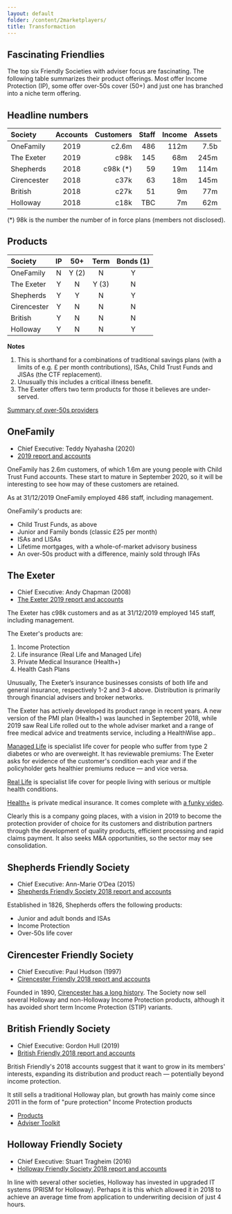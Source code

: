 ```yaml
---
layout: default
folder: /content/2marketplayers/
title: Transformaction
---
```


## Fascinating Friendlies

The top six Friendly Societies with adviser focus are fascinating. The following table summarizes their product offerings. Most offer Income Protection (IP), some offer over-50s cover (50+) and just one has branched into a niche term offering.

## Headline numbers

| Society     | Accounts | Customers | Staff | Income | Assets |
|:------------|:--------:|----------:| ----: | -----: | -----: |
| OneFamily   | 2019     | c2.6m     |   486 |   112m |   7.5b |
| The Exeter  | 2019     | c98k      |   145 |    68m |   245m |
| Shepherds   | 2018     | c98k (*)  |    59 |    19m |   114m |
| Cirencester | 2018     | c37k      |    63 |    18m |   145m |
| British     | 2018     | c27k      |    51 |     9m |    77m |
| Holloway    | 2018     | c18k      |   TBC |     7m |    62m |

(*) 98k is the number the number of in force plans (members not disclosed).

## Products

| Society     | IP | 50+   | Term  | Bonds (1) |
|:------------|:--:|:-----:|:-----:|:---------:|
| OneFamily   | N  | Y (2) | N     | Y         |
| The Exeter  | Y  | N     | Y (3) | N         |
| Shepherds   | Y  | Y     | N     | Y         |
| Cirencester | Y  | N     | N     | N         |
| British     | Y  | N     | N     | N         |
| Holloway    | Y  | N     | N     | Y         |

**Notes**

1. This is shorthand for a combinations of traditional savings plans (with a limits of e.g. &pound; per month contributions), ISAs, Child Trust Funds and JISAs (the CTF replacement).
1. Unusually this includes a critical illness benefit.
1. The Exeter offers two term products for those it believes are under-served.

[Summary of over-50s providers](https://www.over50choices.co.uk/funeral-planning/over-50-life-insurance)

## OneFamily

+ Chief Executive: Teddy Nyahasha (2020)
+ [2019 report and accounts](https://www.onefamily.com/assets/consumer/downloads/company-information/onefamily-annual-report-and-financial-statement-2019.pdf)

OneFamily has 2.6m customers, of which 1.6m are young people with Child Trust Fund accounts. These start to mature in September 2020, so it will be interesting to see how may of these customers are retained.

As at 31/12/2019 OneFamily employed 486 staff, including management.

OneFamily's products are:

+ Child Trust Funds, as above
+ Junior and Family bonds (classic &pound;25 per month)
+ ISAs and LISAs
+ Lifetime mortgages, with a whole-of-market advisory business
+ An over-50s product with a difference, mainly sold through IFAs

## The Exeter

+ Chief Executive: Andy Chapman (2008)
+ [The Exeter 2019 report and accounts](https://annualreport.the-exeter.com/xmlpages/resources/TXP/the_exeter/downloads/The_Exeter_Annual_Report_2019.pdf)

The Exeter has c98k customers and as at 31/12/2019 employed 145 staff, including management.

The Exeter's products are:

1. Income Protection
1. Life insurance (Real Life and Managed Life)
1. Private Medical Insurance (Health+)
1. Health Cash Plans

Unusually, The Exeter’s insurance businesses consists of both life and general insurance, respectively 1-2 and 3-4 above. Distribution is primarily through financial
advisers and broker networks.

The Exeter has actively developed its product range in recent years. A new version of the PMI plan (Health+) was launched in September 2018, while 2019 saw Real Life rolled out to the whole adviser market and a range of free medical advice and treatments service, including a HealthWise app..

[Managed Life](https://www.the-exeter.com/customer/life-cover/managed-life/) is specialist life cover for people who suffer from type 2 diabetes or who are overweight. It has reviewable premiums: The Exeter asks for evidence of the customer's condition each year and if the policyholder gets healthier premiums reduce &mdash; and vice versa.

[Real Life](https://www.the-exeter.com/customer/life-cover/real-life/) is specialist life cover for people living with serious or multiple health conditions.

[Health+](https://www.the-exeter.com/customer/health-insurance/) is private medical insurance. It comes complete with [a funky video](https://player.vimeo.com/video/289470447?title=0&byline=0&portrait=0).

Clearly this is a company going places, with a vision in 2019 to become the protection provider of choice for its customers and distribution partners through the development of quality products, efficient processing and rapid claims payment. It also seeks M&amp;A opportunities, so the sector may see consolidation.

## Shepherds  Friendly Society

+ Chief Executive: Ann-Marie O’Dea (2015)
+ [Shepherds Friendly Society 2018 report and accounts](https://shepherdsfriendly.blob.core.windows.net/pdf-media/reports-and-accounts-2018.pdf)

Established in 1826, Shepherds offers the following products:

+ Junior and adult bonds and ISAs
+ Income Protection
+ Over-50s life cover

## Cirencester Friendly Society

+ Chief Executive: Paul Hudson (1997)
+ [Cirencester Friendly 2018 report and accounts](https://www.cirencester-friendly.co.uk/annual_reports_and_accounts)

Founded in 1890, [Cirencester has a long history](https://www.cirencester-friendly.co.uk/our-history). The Society now sell several Holloway and non-Holloway Income Protection products, although it has avoided short term Income Protection (STIP) variants.

## British Friendly Society

+ Chief Executive: Gordon Hull  (2019)
+ [British Friendly 2018 report and accounts](https://bfs-assets.s3.amazonaws.com/media/filer_public/d1/a4/d1a44b1f-3988-4733-ab5f-6c2ef445c583/a4_print_version_v_26419.pdf)

British Friendly's 2018 accounts suggest that it want to grow in its members' interests, expanding its distribution and product reach &mdash; potentially beyond income protection.

It still sells a traditional Holloway plan, but growth has mainly come since 2011 in the form of "pure protection" Income Protection products

+ [Products](https://advisers.britishfriendly.com/our-products/)
+ [Adviser Toolkit](https://advisers.britishfriendly.com/adviser-toolkit/)

## Holloway Friendly Society

+ Chief Executive: Stuart Tragheim (2016)
+ [Holloway Friendly Society 2018 report and accounts](https://www.holloway.co.uk/docs/download/Annual_Report_Accounts_2018.pdf)

In line with several other societies, Holloway has invested in upgraded IT systems (PRISM for Holloway). Perhaps it is this which allowed it in 2018 to achieve an average time from application to underwriting decision of just 4 hours.

